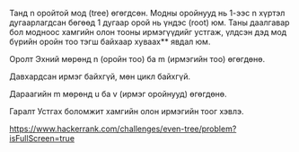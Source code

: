 Танд n оройтой мод (tree) өгөгдсөн. Модны оройнууд нь 1-ээс n хүртэл дугаарлагдсан бөгөөд 1 дугаар орой нь үндэс (root) юм. Таны даалгавар бол модноос хамгийн олон тооны ирмэгүүдийг устгаж, үлдсэн дэд мод бүрийн оройн тоо тэгш байхаар хуваах** явдал юм.

Оролт Эхний мөрөнд n (оройн тоо) ба m (ирмэгийн тоо) өгөгдөнө.

Давхардсан ирмэг байхгүй, мөн цикл байхгүй.

Дараагийн m мөрөнд u ба v (ирмэг оройнууд) өгөгдөнө.

Гаралт Устгах боломжит хамгийн олон ирмэгийн тоог хэвлэ.

https://www.hackerrank.com/challenges/even-tree/problem?isFullScreen=true

